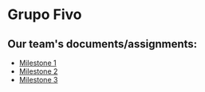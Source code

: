 # Grupo Fivo

## Our team's documents/assignments:

* [Milestone 1](https://github.com/cen4010-s2018-g05/LAMP/blob/master/public_html/Documents/Milestone%201%20Project%20Proposal%20and%20High-level%20description.docx)
* [Milestone 2](https://github.com/cen4010-s2018-g05/LAMP/blob/master/public_html/Documents/Web%20Store%20GUI%20Mockup.pdf)
* [Milestone 3](https://github.com/cen4010-s2018-g05/LAMP/blob/master/public_html/Documents/Milestone%203%20More%20Detailed%20Requirements,%20Architecture%20and%20a%20Vertical%20Software%20Prototype.docx)
